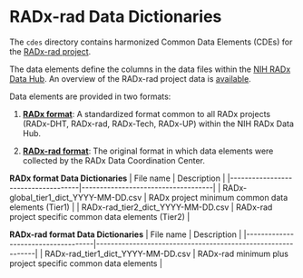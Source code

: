 # RADx-rad Data Dictionaries

The `cdes` directory contains harmonized Common Data Elements (CDEs) for the [RADx-rad project](https://www.radxrad.org/).

The data elements define the columns in the data files within the [NIH RADx Data Hub](https://radxdatahub.nih.gov/). An overview of the RADx-rad project data is [available](https://www.youtube.com/watch?v=97DsbJCvktE).

Data elements are provided in two formats:

1. **[RADx format](https://github.com/bmir-radx/radx-data-dictionary-specification)**: A standardized format common to all RADx projects (RADx-DHT, RADx-rad, RADx-Tech, RADx-UP) within the NIH RADx Data Hub.

2. **[RADx-rad format](cdes/RADx-rad_Data_Dictionary_Guide_v000.pdf)**: The original format in which data elements were collected by the RADx Data Coordination Center.


**RADx format Data Dictionaries**
| File name | Description |
|------------------------------------|------------------------------------|
| RADx-global_tier1_dict_YYYY-MM-DD.csv | RADx project minimum common data elements (Tier1) |
| RADx-rad_tier2_dict_YYYY-MM-DD.csv | RADx-rad project specific common data elements (Tier2) |


**RADx-rad format Data Dictionaries**
| File name | Description |
|------------------------------------|-------------------------------------------------------------|
| RADx-rad_tier1_dict_YYYY-MM-DD.csv | RADx-rad minimum plus project specific common data elements |